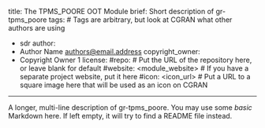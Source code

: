 title: The TPMS_POORE OOT Module
brief: Short description of gr-tpms_poore
tags: # Tags are arbitrary, but look at CGRAN what other authors are using
  - sdr
author:
  - Author Name <authors@email.address>
copyright_owner:
  - Copyright Owner 1
license:
#repo: # Put the URL of the repository here, or leave blank for default
#website: <module_website> # If you have a separate project website, put it here
#icon: <icon_url> # Put a URL to a square image here that will be used as an icon on CGRAN
---
A longer, multi-line description of gr-tpms_poore.
You may use some *basic* Markdown here.
If left empty, it will try to find a README file instead.
